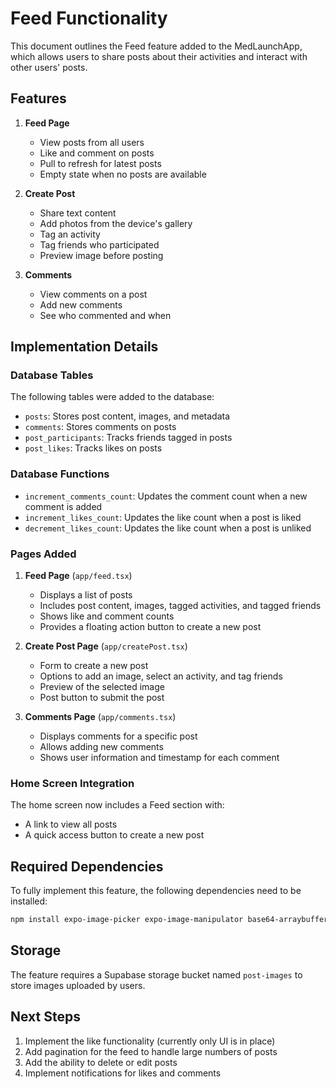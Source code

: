 # Feed Functionality

This document outlines the Feed feature added to the MedLaunchApp, which allows users to share posts about their activities and interact with other users' posts.

## Features

1. **Feed Page**
   - View posts from all users
   - Like and comment on posts
   - Pull to refresh for latest posts
   - Empty state when no posts are available

2. **Create Post**
   - Share text content
   - Add photos from the device's gallery
   - Tag an activity
   - Tag friends who participated
   - Preview image before posting

3. **Comments**
   - View comments on a post
   - Add new comments
   - See who commented and when

## Implementation Details

### Database Tables

The following tables were added to the database:

- `posts`: Stores post content, images, and metadata
- `comments`: Stores comments on posts
- `post_participants`: Tracks friends tagged in posts
- `post_likes`: Tracks likes on posts

### Database Functions

- `increment_comments_count`: Updates the comment count when a new comment is added
- `increment_likes_count`: Updates the like count when a post is liked
- `decrement_likes_count`: Updates the like count when a post is unliked

### Pages Added

1. **Feed Page** (`app/feed.tsx`)
   - Displays a list of posts
   - Includes post content, images, tagged activities, and tagged friends
   - Shows like and comment counts
   - Provides a floating action button to create a new post

2. **Create Post Page** (`app/createPost.tsx`)
   - Form to create a new post
   - Options to add an image, select an activity, and tag friends
   - Preview of the selected image
   - Post button to submit the post

3. **Comments Page** (`app/comments.tsx`)
   - Displays comments for a specific post
   - Allows adding new comments
   - Shows user information and timestamp for each comment

### Home Screen Integration

The home screen now includes a Feed section with:
- A link to view all posts
- A quick access button to create a new post

## Required Dependencies

To fully implement this feature, the following dependencies need to be installed:

```bash
npm install expo-image-picker expo-image-manipulator base64-arraybuffer date-fns
```

## Storage

The feature requires a Supabase storage bucket named `post-images` to store images uploaded by users.

## Next Steps

1. Implement the like functionality (currently only UI is in place)
2. Add pagination for the feed to handle large numbers of posts
3. Add the ability to delete or edit posts
4. Implement notifications for likes and comments 